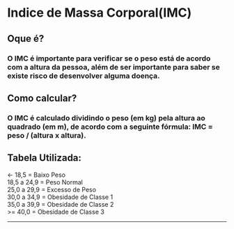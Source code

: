 <h1>Indice de Massa Corporal(IMC)</h1>

<h2>Oque é?</h2>

<h3>O IMC é importante para verificar se o peso está de acordo com a altura da pessoa, além de ser importante para saber se existe risco de desenvolver alguma doença.<h3>

<h2>Como calcular?</h2>

<h3>O IMC é calculado dividindo o peso (em kg) pela altura ao quadrado (em m), de acordo com a seguinte fórmula: IMC = peso / (altura x altura).</h3>

<h2>Tabela Utilizada:</h2>
<p>
  <- 18,5 = Baixo Peso <br>
    18,5 a 24,9 = Peso Normal <br>
    25,0 a 29,9 = Excesso de Peso <br>
    30,0 a 34,9 = Obesidade de Classe 1 <br>
    35,0 a 39,9 = Obesidade de Classe 2 <br>
  >= 40,0 = Obesidade de Classe 3 <br>
</p>
<hr>

